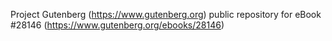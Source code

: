 Project Gutenberg (https://www.gutenberg.org) public repository for eBook #28146 (https://www.gutenberg.org/ebooks/28146)

